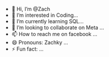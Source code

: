 - 👋 Hi, I’m @Zach
- 👀 I’m interested in Coding...
- 🌱 I’m currently learning SQL...
- 💞️ I’m looking to collaborate on Meta ...
- 📫 How to reach me on facebook ...
- 😄 Pronouns: Zachky   ...
- ⚡ Fun fact: ...

<!---
XDsnip3r/XDsnip3r is a ✨ special ✨ repository because its `README.md` (this file) appears on your GitHub profile.
You can click the Preview link to take a look at your changes.
--->
